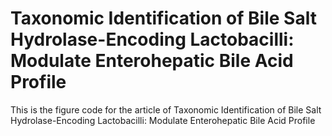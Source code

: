 # Taxonomic Identification of Bile Salt Hydrolase-Encoding Lactobacilli: Modulate Enterohepatic Bile Acid Profile
This is the figure code for the article of Taxonomic Identification of Bile Salt Hydrolase-Encoding Lactobacilli: Modulate Enterohepatic Bile Acid Profile
